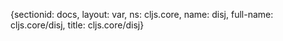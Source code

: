 {sectionid: docs, layout: var, ns: cljs.core, name: disj, full-name: cljs.core/disj,
  title: cljs.core/disj}
